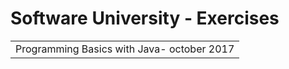 # Software University - Exercises 


<table>
  <tr>
      <td>
        Programming Basics with Java- october 2017
       </td> 
  </tr>
</table>



